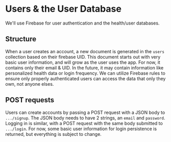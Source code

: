 # Users & the User Database
We'll use Firebase for user authentication and the health/user databases. 

## Structure
When a user creates an account, a new document is generated in the `users` collection based on their firebase UID. This document starts out with very basic user information, and will grow as the user uses the app. For now, it contains only their email & UID. In the future, it may contain information like personalized health data or login frequency. We can utilize Firebase rules to ensure only properly authenticated users can access the data that only they own, not anyone elses.

## POST requests
Users can create accounts by passing a POST request with a JSON body to `.../signup`. The JSON body needs to have 2 strings, an `email` and `password`. Logging in is similar, with a POST request with the same body submitted to `.../login`. For now, some basic user information for login persistence is returned, but everything is subject to change. 